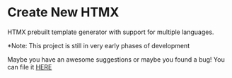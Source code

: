 # Create New HTMX

HTMX prebuilt template generator with support for multiple languages.

*Note: This project is still in very early phases of development

Maybe you have an awesome suggestions or maybe you found a bug! You can file it [HERE](https://github.com/shoebilyas123/create-new-htmx/issues/new)
